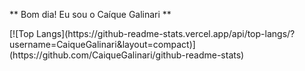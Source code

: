 ** Bom dia! Eu sou o Caíque Galinari **
<div>
[![Top Langs](https://github-readme-stats.vercel.app/api/top-langs/?username=CaiqueGalinari&layout=compact)](https://github.com/CaiqueGalinari/github-readme-stats)
</div>
